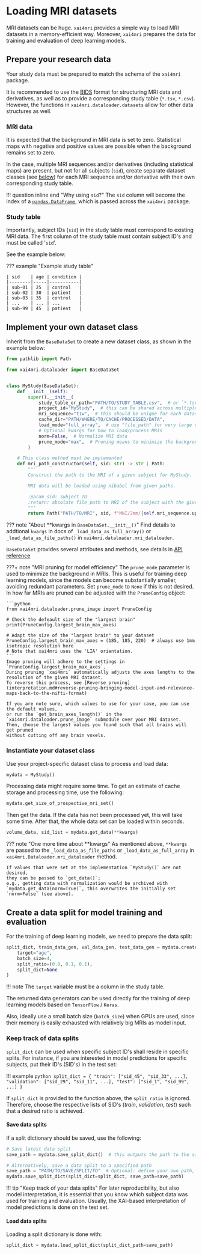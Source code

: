 # Loading MRI datasets

MRI datasets can be huge.
`xai4mri` provides a simple way to load MRI datasets in a memory-efficient way.
Moreover, `xai4mri` prepares the data for training and evaluation of deep learning models.

## Prepare your research data

Your study data must be prepared to match the schema of the `xai4mri` package.

It is recommended to use the [BIDS](https://bids.neuroimaging.io) format for structuring MRI data and
derivatives, as well as to provide a corresponding study table (`*.tsv`, `*.csv`).
However, the functions in `xai4mri.dataloader.datasets` allow for other data structures as well.

### MRI data

It is expected that the background in MRI data is set to zero.
Statistical maps with negative and positive values are possible when the background remains set to zero.

In the case, multiple MRI sequences and/or derivatives (including statistical maps) are present, but not for
all subjects (`sid`), create separate dataset classes (see [below](#implement-your-own-dataset-class)) for each MRI sequence and/or derivative with their own
corresponding study table.

!!! question inline end "Why using `sid`?"
    The `sid` column will become the index of a
    [`pandas.DataFrame`](https://pandas.pydata.org/docs/reference/api/pandas.DataFrame.html),
    which is passed across the `xai4mri` package.

### Study table

Importantly, subject IDs (`sid`) in the study table must correspond to existing MRI data.
The first column of the study table must contain subject ID's and must be called '`sid`'.

See the example below:

??? example "Example study table"

    | sid    | age | condition |
    |--------|-----|-----------|
    | sub-01 | 25  | control   |
    | sub-02 | 30  | patient   |
    | sub-03 | 35  | control   |
    | ...    | ... | ...       |
    | sub-99 | 45  | patient   |


## Implement your own dataset class

Inherit from the `BaseDataSet` to create a new dataset class, as shown in the example below:

```python
from pathlib import Path

from xai4mri.dataloader import BaseDataSet


class MyStudy(BaseDataSet):
    def __init__(self):
        super().__init__(
            study_table_or_path="PATH/TO/STUDY_TABLE.csv",  # or `*.tsv` OR table as `pd.DataFrame`
            project_id="MyStudy",  # this can be shared across multiple dataset classes
            mri_sequence="t1w",  # this should be unique for each dataset class
            cache_dir="PATH/WHERE/TO/CACHE/PROCESSED/DATA",
            load_mode="full_array",  # use "file_path" for very large datasets (N>>2,500)
            # Optional kwargs for how to load/process MRIs
            norm=False,  # Normalize MRI data
            prune_mode="max",  # Pruning means to minimize the background in the MRIs.
        )

    # This class method must be implemented
    def mri_path_constructor(self, sid: str) -> str | Path:
        """
        Construct the path to the MRI of a given subject for MyStudy.

        MRI data will be loaded using nibabel from given paths.

        :param sid: subject ID
        :return: absolute file path to MRI of the subject with the given ID
        """
        return Path("PATH/TO/MRI", sid, f"MNI/2mm/{self.mri_sequence.upper()}w_brain.nii.gz")
```

??? note "About **kwargs in `BaseDataSet.__init__()`"
    Find details to addtional `kwargs` in docs of `_load_data_as_full_array()` or `_load_data_as_file_paths()` in
    `xai4mri.dataloader.mri_dataloader`.

`BaseDataSet` provides several attributes and methods, see details in [API reference](reference/dataloader/datasets.md)

???+ note "MRI pruning for model efficiency"
    The `prune_mode` parameter is used to minimize the background in MRIs.
    This is useful for training deep learning models, since the models can become substantially smaller,
    avoiding redundant parameters.
    Set `prune_mode` to `None` if this is not desired.
    In how far MRIs are pruned can be adjusted with the `PruneConfig` object:

    ```python
    from xai4mri.dataloader.prune_image import PruneConfig

    # Check the defeault size of the "largest brain"
    print(PruneConfig.largest_brain_max_axes)

    # Adapt the size of the "largest brain" to your dataset
    PruneConfig.largest_brain_max_axes = (185, 185, 220)  # always use 1mm isotropic resolution here
    # Note that xai4mri uses the 'LIA' orientation.
    ```
    Image pruning will adhere to the settings in `PruneConfig.largest_brain_max_axes`.
    During pruning `xai4mri` automatically adjusts the axes lengths to the resolution of the given MRI dataset.
    To reverse this process, see [Reverse pruning](interpretation.md#reverse-pruning-bringing-model-input-and-relevance-maps-back-to-the-nifti-format)

    If you are note sure, which values to use for your case, you can use the default values,
    or run the `get_brain_axes_length()` in the `xai4mri.dataloader.prune_image` submodule over your MRI dataset.
    Then, choose the largest values you found such that all brains will get pruned
    without cutting off any brain voxels.

### Instantiate your dataset class

Use your project-specific dataset class to process and load data:

```python
mydata = MyStudy()
```

Processing data might require some time.
To get an estimate of cache storage and processing time, use the following:

```python
mydata.get_size_of_prospective_mri_set()
```

Then get the data.
If the data has not been processed yet, this will take some time.
After that, the whole data set can be loaded within seconds.

```python
volume_data, sid_list = mydata.get_data(**kwargs)
```

??? note "One more time about **kwargs"
    As mentioned above, `**kwargs` are passed to the `_load_data_as_file_paths` or
    `_load_data_as_full_array` in `xai4mri.Dataloader.mri_dataloader` method.

    If values that were set at the implementation `MyStudy()` are not desired,
    they can be passed to `get_data()`;
    e.g., getting data with normalization would be archived with
    `mydata.get_data(norm=True)`, this overwrites the initially set `norm=False` (see above).

## Create a data split for model training and evaluation

For the training of deep learning models, we need to prepare the data split:

```python
split_dict, train_data_gen, val_data_gen, test_data_gen = mydata.create_data_split(
    target="age",
    batch_size=4,
    split_ratio=(0.8, 0.1, 0.1),
    split_dict=None
)
```

!!! note
    The `target` variable must be a column in the study table.

The returned data generators can be used directly for the training of deep learning models
based on `TensorFlow` / `Keras`.

Also, ideally use a small batch size (`batch_size`) when GPUs are used,
since their memory is easily exhausted with relatively big MRIs as model input.

### Keep track of data splits

`split_dict` can be used when specific subject ID's shall reside in specific splits.
For instance, if you are interested in model predictions for specific subjects, put their ID's (SID's) in
the test set:

!!! example
    ```python
    split_dict = {
        "train": ["sid_45", "sid_33", ...],
        "validation": ["sid_29", "sid_11", ...],
        "test": ["sid_1", "sid_99", ...]
    }
    ```

If `split_dict` is provided to the function above, the `split_ratio` is ignored. Therefore, choose the
respective lists of SID's (*train*, *validation*, *test*) such that a desired ratio is achieved.

#### Save data splits

If a split dictionary should be saved, use the following:

```python
# Save latest data split
save_path = mydata.save_split_dict()  # this outputs the path to the saved split dictionary

# Alternatively, save a data split to a specified path
save_path = "PATH/TO/SAVE/SPLIT/TO"  # Optional: define your own path, otherwise None for the default path
mydata.save_split_dict(split_dict=split_dict, save_path=save_path)
```

!!! tip "Keep track of your data splits"
    For later reproducibility, but also model interpretation,
    it is essential that you know which subject data was used for training and evaluation.
    Usually, the XAI-based interpretation of model predictions is done on the test set.


#### Load data splits

Loading a split dictionary is done with:

```python
split_dict = mydata.load_split_dict(split_dict_path=save_path)
```
